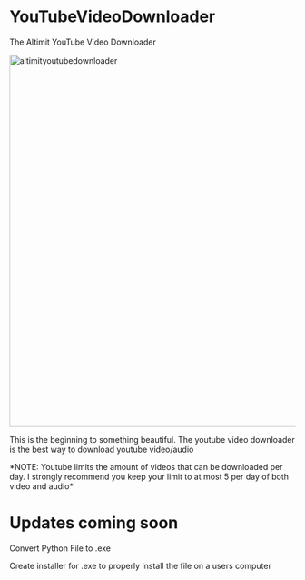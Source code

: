 # YouTubeVideoDownloader
The Altimit YouTube Video Downloader
<p>
<img width="655" alt="altimityoutubedownloader" src="https://github.com/AltimitWill/YouTubeVideoDownloader/assets/102713216/9bbdb5c9-9faf-454b-89b0-6238379fe676">
  </p>
  
 <p> This is the beginning to something beautiful. The youtube video downloader is the best way to download youtube video/audio</p>
 <p> *NOTE: Youtube limits the amount of videos that can be downloaded per day. I strongly recommend you keep your limit to at most 5 per day of both video and audio*</p>
 <h1> Updates coming soon</h1>
 <p> Convert Python File to .exe </p>
 <p> Create installer for .exe to properly install the file on a users computer <p>
